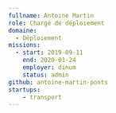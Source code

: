 ```yaml
---
fullname: Antoine Martin
role: Chargé de déploiement
domaine:
  - Déploiement
missions:
  - start: 2019-09-11
    end: 2020-01-24
    employer: dinum
    status: admin
github: antoine-martin-ponts
startups:
    - transport
---
```

